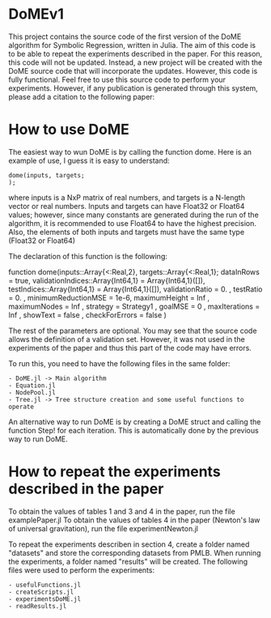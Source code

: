 # DoMEv1

This project contains the source code of the first version of the DoME algorithm for Symbolic Regression, written in Julia. The aim of this code is to be able to repeat the experiments described in the paper. For this reason, this code will not be updated. Instead, a new project will be created with the DoME source code that will incorporate the updates. However, this code is fully functional. Feel free to use this source code to perform your experiments. However, if any publication is generated through this system, please add a citation to the following paper:

# How to use DoME

The easiest way to wun DoME is by calling the function dome. Here is an example of use, I guess it is easy to understand:

	dome(inputs, targets;
	);

where inputs is a NxP matrix of real numbers, and targets is a N-length vector or real numbers. Inputs and targets can have Float32 or Float64 values; however, since many constants are generated during the run of the algorithm, it is recommended to use Float64 to have the highest precision. Also, the elements of both inputs and targets must have the same type (Float32 or Float64)

The declaration of this function is the following:

function dome(inputs::Array{<:Real,2}, targets::Array{<:Real,1};
    dataInRows = true,
    validationIndices::Array{Int64,1} = Array{Int64,1}([]),
    testIndices::Array{Int64,1} = Array{Int64,1}([]),
    validationRatio = 0. ,
    testRatio = 0. ,
    minimumReductionMSE = 1e-6,
    maximumHeight = Inf ,
    maximumNodes = Inf ,
    strategy = Strategy1 ,
    goalMSE = 0 ,
    maxIterations = Inf ,
    showText = false ,
    checkForErrors = false
    )

The rest of the parameters are optional. You may see that the source code allows the definition of a validation set. However, it was not used in the experiments of the paper and thus this part of the code may have errors.

To run this, you need to have the following files in the same folder:

	- DoME.jl -> Main algorithm
	- Equation.jl
	- NodePool.jl
	- Tree.jl -> Tree structure creation and some useful functions to operate

An alternative way to run DoME is by creating a DoME struct and calling the function Step! for each iteration. This is automatically done by the previous way to run DoME.

# How to repeat the experiments described in the paper

To obtain the values of tables 1 and 3 and 4 in the paper, run the file examplePaper.jl
To obtain the values of tables 4 in the paper (Newton's law of universal gravitation), run the file experimentNewton.jl

To repeat the experiments describen in section 4, create a folder named "datasets" and store the corresponding datasets from PMLB. When running the experiments, a folder named "results" will be created. The following files were used to perform the experiments:

	- usefulFunctions.jl
	- createScripts.jl
	- experimentsDoME.jl
	- readResults.jl

